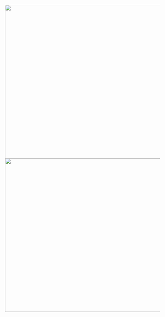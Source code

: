 <div align=center>
	<img src="https://github.com/myry07/4inch-multi-camera/blob/bcc9ce5da3751808137f4142d22c563f64b832c7/01.Hardware/v1/pcbpng.png" width="700" height="500">
	<img src="https://github.com/myry07/4inch-multi-camera/blob/658531ce08a1349ee0febc5468eea319884320e4/01.Hardware/v1/schpng.png" width="700" height="500">   
</div>
